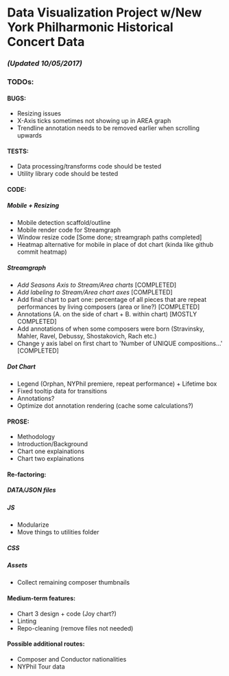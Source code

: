 # Data Visualization Project w/New York Philharmonic Historical Concert Data

### _(Updated 10/05/2017)_

### TODOs: 

#### BUGS: 
* Resizing issues 
* X-Axis ticks sometimes not showing up in AREA graph
* Trendline annotation needs to be removed earlier when scrolling upwards

#### TESTS: 
* Data processing/transforms code should be tested 
* Utility library code should be tested 

#### CODE: 

##### Mobile + Resizing
* Mobile detection scaffold/outline
* Mobile render code for Streamgraph
* Window resize code [Some done; streamgraph paths completed]
* Heatmap alternative for mobile in place of dot chart (kinda like github commit heatmap)

##### Streamgraph
* *Add Seasons Axis to Stream/Area charts* [COMPLETED]
* *Add labeling to Stream/Area chart axes* [COMPLETED]
* Add final chart to part one: percentage of all pieces that are repeat performances by living composers (area or line?) [COMPLETED]
* Annotations (A. on the side of chart + B. within chart) [MOSTLY COMPLETED]
* Add annotations of when some composers were born (Stravinsky, Mahler, Ravel, Debussy, Shostakovich, Rach etc.)
* Change y axis label on first chart to 'Number of UNIQUE compositions...' [COMPLETED]

##### Dot Chart 
* Legend (Orphan, NYPhil premiere, repeat performance) + Lifetime box
* Fixed tooltip data for transitions 
* Annotations? 
* Optimize dot annotation rendering (cache some calculations?)

#### PROSE: 
* Methodology
* Introduction/Background
* Chart one explainations 
* Chart two explainations

#### Re-factoring: 

##### DATA/JSON files 

##### JS
* Modularize 
* Move things to utilities folder 

##### CSS

##### Assets 
* Collect remaining composer thumbnails 

#### Medium-term features: 
* Chart 3 design + code (Joy chart?)
* Linting
* Repo-cleaning (remove files not needed)

#### Possible additional routes: 

* Composer and Conductor nationalities
* NYPhil Tour data 